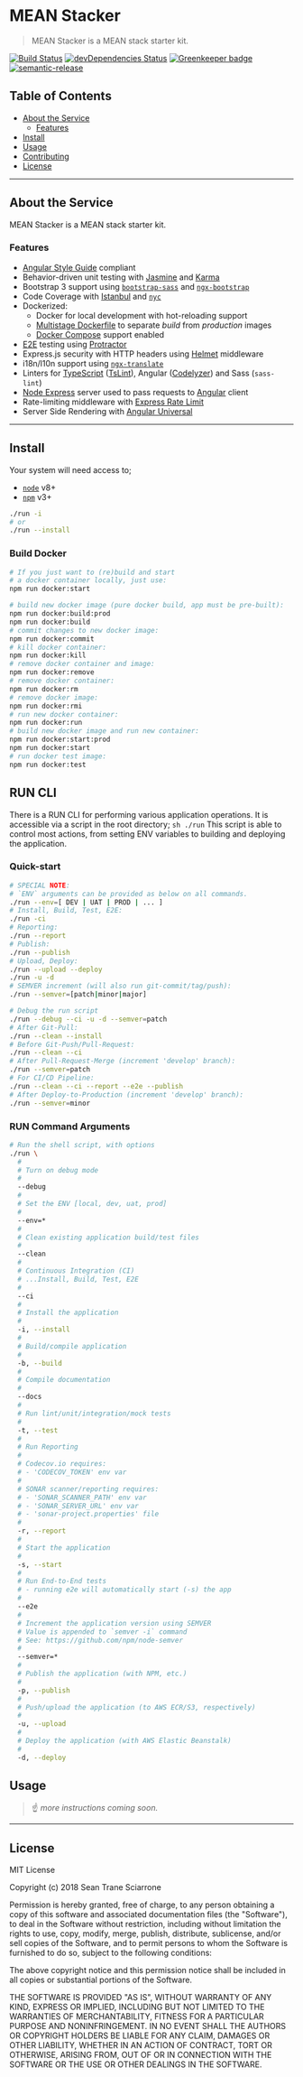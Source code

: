 # MEAN Stacker

> MEAN Stacker is a MEAN stack starter kit.

[![Build Status](https://travis-ci.com/seantrane/mean-stacker.svg?branch=master)](https://travis-ci.com/seantrane/mean-stacker) [![devDependencies Status](https://david-dm.org/seantrane/mean-stacker/dev-status.svg)](https://david-dm.org/seantrane/mean-stacker?type=dev) [![Greenkeeper badge](https://badges.greenkeeper.io/seantrane/mean-stacker.svg)](https://greenkeeper.io/) [![semantic-release](https://img.shields.io/badge/%20%20%F0%9F%93%A6%F0%9F%9A%80-semantic--release-e10079.svg)](https://github.com/semantic-release/semantic-release)

## Table of Contents

- [About the Service](#about)
  - [Features](#features)
- [Install](#install)
- [Usage](#usage)
- [Contributing](CONTRIBUTING.md)
- [License](#license)

---

## About the Service <a id="about"></a>

MEAN Stacker is a MEAN stack starter kit.

### Features <a id="features"></a>

- [Angular Style Guide](https://angular.io/guide/styleguide) compliant
- Behavior-driven unit testing with [Jasmine](https://github.com/jasmine/jasmine) and [Karma](https://karma-runner.github.io/)
- Bootstrap 3 support using [`bootstrap-sass`](https://github.com/twbs/bootstrap-sass) and [`ngx-bootstrap`](https://valor-software.com/ngx-bootstrap/#/getting-started)
- Code Coverage with [Istanbul](https://github.com/gotwarlost/istanbul) and [`nyc`](https://github.com/istanbuljs/nyc)
- Dockerized:
  - Docker for local development with hot-reloading support
  - [Multistage Dockerfile](https://docs.docker.com/develop/develop-images/multistage-build/) to separate _build_ from _production_ images
  - [Docker Compose](https://docs.docker.com/compose/) support enabled
- [E2E](http://www.protractortest.org/#/faq#what-s-the-difference-between-karma-and-protractor-when-do-i-use-which-) testing using [Protractor](http://www.protractortest.org)
- Express.js security with HTTP headers using [Helmet](https://helmetjs.github.io/) middleware
- i18n/l10n support using [`ngx-translate`](https://github.com/ngx-translate/core)
- Linters for [TypeScript](http://www.typescriptlang.org/) ([TsLint](http://palantir.github.io/tslint/)), Angular ([Codelyzer](https://github.com/mgechev/codelyzer)) and Sass (`sass-lint`)
- [Node Express](https://expressjs.com/) server used to pass requests to [Angular](https://angular.io) client
- Rate-limiting middleware with [Express Rate Limit](https://www.npmjs.com/package/express-rate-limit)
- Server Side Rendering with [Angular Universal](https://angular.io/guide/universal)

---

## Install <a id="install"></a>

Your system will need access to;

- [`node`](https://nodejs.org/en/) v8+
- [`npm`](https://www.npmjs.com/) v3+

```bash
./run -i
# or
./run --install
```

### Build Docker

```bash
# If you just want to (re)build and start
# a docker container locally, just use:
npm run docker:start

# build new docker image (pure docker build, app must be pre-built):
npm run docker:build:prod
npm run docker:build
# commit changes to new docker image:
npm run docker:commit
# kill docker container:
npm run docker:kill
# remove docker container and image:
npm run docker:remove
# remove docker container:
npm run docker:rm
# remove docker image:
npm run docker:rmi
# run new docker container:
npm run docker:run
# build new docker image and run new container:
npm run docker:start:prod
npm run docker:start
# run docker test image:
npm run docker:test
```

## RUN CLI

There is a RUN CLI for performing various application operations.
It is accessible via a script in the root directory; `sh ./run`
This script is able to control most actions, from
setting ENV variables to building and deploying the application.

### Quick-start

```bash
# SPECIAL NOTE:
# `ENV` arguments can be provided as below on all commands.
./run --env=[ DEV | UAT | PROD | ... ]
# Install, Build, Test, E2E:
./run -ci
# Reporting:
./run --report
# Publish:
./run --publish
# Upload, Deploy:
./run --upload --deploy
./run -u -d
# SEMVER increment (will also run git-commit/tag/push):
./run --semver=[patch|minor|major]

# Debug the run script
./run --debug --ci -u -d --semver=patch
# After Git-Pull:
./run --clean --install
# Before Git-Push/Pull-Request:
./run --clean --ci
# After Pull-Request-Merge (increment 'develop' branch):
./run --semver=patch
# For CI/CD Pipeline:
./run --clean --ci --report --e2e --publish
# After Deploy-to-Production (increment 'develop' branch):
./run --semver=minor
```

### RUN Command Arguments

```bash
# Run the shell script, with options
./run \
  #
  # Turn on debug mode
  #
  --debug
  #
  # Set the ENV [local, dev, uat, prod]
  #
  --env=*
  #
  # Clean existing application build/test files
  #
  --clean
  #
  # Continuous Integration (CI)
  # ...Install, Build, Test, E2E
  #
  --ci
  #
  # Install the application
  #
  -i, --install
  #
  # Build/compile application
  #
  -b, --build
  #
  # Compile documentation
  #
  --docs
  #
  # Run lint/unit/integration/mock tests
  #
  -t, --test
  #
  # Run Reporting
  #
  # Codecov.io requires:
  # - 'CODECOV_TOKEN' env var
  #
  # SONAR scanner/reporting requires:
  # - 'SONAR_SCANNER_PATH' env var
  # - 'SONAR_SERVER_URL' env var
  # - 'sonar-project.properties' file
  #
  -r, --report
  #
  # Start the application
  #
  -s, --start
  #
  # Run End-to-End tests
  # - running e2e will automatically start (-s) the app
  #
  --e2e
  #
  # Increment the application version using SEMVER
  # Value is appended to `semver -i` command
  # See: https://github.com/npm/node-semver
  #
  --semver=*
  #
  # Publish the application (with NPM, etc.)
  #
  -p, --publish
  #
  # Push/upload the application (to AWS ECR/S3, respectively)
  #
  -u, --upload
  #
  # Deploy the application (with AWS Elastic Beanstalk)
  #
  -d, --deploy
```

## Usage <a id="usage"></a>

> :point_up: _more instructions coming soon._

---

## License <a id="license"></a>

MIT License

Copyright (c) 2018 Sean Trane Sciarrone

Permission is hereby granted, free of charge, to any person obtaining a copy
of this software and associated documentation files (the "Software"), to deal
in the Software without restriction, including without limitation the rights
to use, copy, modify, merge, publish, distribute, sublicense, and/or sell
copies of the Software, and to permit persons to whom the Software is
furnished to do so, subject to the following conditions:

The above copyright notice and this permission notice shall be included in all
copies or substantial portions of the Software.

THE SOFTWARE IS PROVIDED "AS IS", WITHOUT WARRANTY OF ANY KIND, EXPRESS OR
IMPLIED, INCLUDING BUT NOT LIMITED TO THE WARRANTIES OF MERCHANTABILITY,
FITNESS FOR A PARTICULAR PURPOSE AND NONINFRINGEMENT. IN NO EVENT SHALL THE
AUTHORS OR COPYRIGHT HOLDERS BE LIABLE FOR ANY CLAIM, DAMAGES OR OTHER
LIABILITY, WHETHER IN AN ACTION OF CONTRACT, TORT OR OTHERWISE, ARISING FROM,
OUT OF OR IN CONNECTION WITH THE SOFTWARE OR THE USE OR OTHER DEALINGS IN THE
SOFTWARE.

